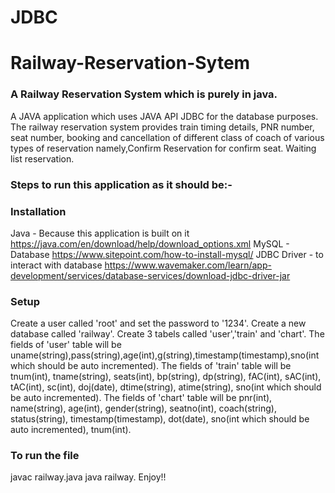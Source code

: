 # JDBC
# Railway-Reservation-Sytem
### A Railway Reservation System which is purely in java.

A JAVA application which uses JAVA API JDBC for the database purposes. The railway reservation system provides train timing details, PNR number, seat number, booking and cancellation of different class of coach of various types of reservation namely,Confirm Reservation for confirm seat. Waiting list reservation.

### Steps to run this application as it should be:-

### Installation

Java - Because this application is built on it https://java.com/en/download/help/download_options.xml
MySQL - Database https://www.sitepoint.com/how-to-install-mysql/
JDBC Driver - to interact with database https://www.wavemaker.com/learn/app-development/services/database-services/download-jdbc-driver-jar

### Setup

Create a user called 'root' and set the password to '1234'.
Create a new database called 'railway'.
Create 3 tabels called 'user','train' and 'chart'.
The fields of 'user' table will be uname(string),pass(string),age(int),g(string),timestamp(timestamp),sno(int which should be auto incremented).
The fields of 'train' table will be tnum(int), tname(string), seats(int), bp(string), dp(string), fAC(int), sAC(int), tAC(int), sc(int), doj(date), dtime(string), atime(string), sno(int which should be auto incremented).
The fields of 'chart' table will be pnr(int), name(string), age(int), gender(string), seatno(int), coach(string), status(string), timestamp(timestamp), dot(date), sno(int which should be auto incremented), tnum(int).

### To run the file

javac railway.java
java railway.
Enjoy!!
